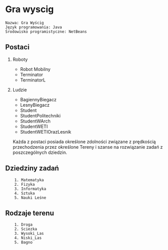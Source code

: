 # Gra wyscig

    Nazwa: Gra Wyścig
    Język programowania: Java
    Środowisko programistyczne: NetBeans

## Postaci

1. Roboty 

    - Robot Mobilny
    - Terminator
    - TerminatorL

2. Ludzie

    - BagiennyBiegacz
    - LesnyBiegacz
    - Student
    - StudentPolitechniki
    - StudentWArch
    - StudentWETI
    - StudentWETIOrazLesnik

    Każda z postaci posiada określone zdolności związane z prędkością przechodzenia przez określone Tereny i szanse na rozwiązanie zadań z poszczególnych dziedzin.
    
## Dziedziny zadań
    
        1. Matematyka
        2. Fizyka
        3. Informatyka
        4. Sztuka
        5. Nauki Leśne
        
## Rodzaje terenu

        1. Droga
        2. Sciezka
        3. Wysoki_Las
        4. Niski_Las
        5. Bagno
